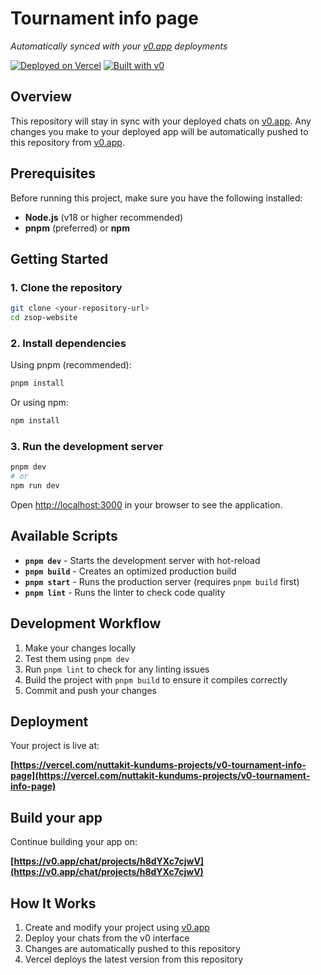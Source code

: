 # Tournament info page

*Automatically synced with your [v0.app](https://v0.app) deployments*

[![Deployed on Vercel](https://img.shields.io/badge/Deployed%20on-Vercel-black?style=for-the-badge&logo=vercel)](https://vercel.com/nuttakit-kundums-projects/v0-tournament-info-page)
[![Built with v0](https://img.shields.io/badge/Built%20with-v0.app-black?style=for-the-badge)](https://v0.app/chat/projects/h8dYXc7cjwV)

## Overview

This repository will stay in sync with your deployed chats on [v0.app](https://v0.app).
Any changes you make to your deployed app will be automatically pushed to this repository from [v0.app](https://v0.app).

## Prerequisites

Before running this project, make sure you have the following installed:
- **Node.js** (v18 or higher recommended)
- **pnpm** (preferred) or **npm**

## Getting Started

### 1. Clone the repository

```bash
git clone <your-repository-url>
cd zsop-website
```

### 2. Install dependencies

Using pnpm (recommended):
```bash
pnpm install
```

Or using npm:
```bash
npm install
```

### 3. Run the development server

```bash
pnpm dev
# or
npm run dev
```

Open [http://localhost:3000](http://localhost:3000) in your browser to see the application.

## Available Scripts

- **`pnpm dev`** - Starts the development server with hot-reload
- **`pnpm build`** - Creates an optimized production build
- **`pnpm start`** - Runs the production server (requires `pnpm build` first)
- **`pnpm lint`** - Runs the linter to check code quality

## Development Workflow

1. Make your changes locally
2. Test them using `pnpm dev`
3. Run `pnpm lint` to check for any linting issues
4. Build the project with `pnpm build` to ensure it compiles correctly
5. Commit and push your changes

## Deployment

Your project is live at:

**[https://vercel.com/nuttakit-kundums-projects/v0-tournament-info-page](https://vercel.com/nuttakit-kundums-projects/v0-tournament-info-page)**

## Build your app

Continue building your app on:

**[https://v0.app/chat/projects/h8dYXc7cjwV](https://v0.app/chat/projects/h8dYXc7cjwV)**

## How It Works

1. Create and modify your project using [v0.app](https://v0.app)
2. Deploy your chats from the v0 interface
3. Changes are automatically pushed to this repository
4. Vercel deploys the latest version from this repository